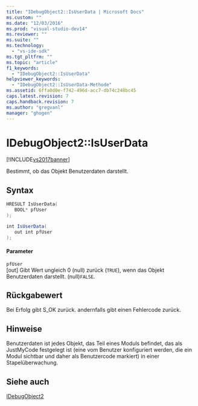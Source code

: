 ```yaml
---
title: "IDebugObject2::IsUserData | Microsoft Docs"
ms.custom: ""
ms.date: "12/03/2016"
ms.prod: "visual-studio-dev14"
ms.reviewer: ""
ms.suite: ""
ms.technology: 
  - "vs-ide-sdk"
ms.tgt_pltfrm: ""
ms.topic: "article"
f1_keywords: 
  - "IDebugObject2::IsUserData"
helpviewer_keywords: 
  - "IDebugObject2::IsUserData-Methode"
ms.assetid: 6ffa0d0e-f742-496d-acc7-db74c248bc45
caps.latest.revision: 7
caps.handback.revision: 7
ms.author: "gregvanl"
manager: "ghogen"
---
```

# IDebugObject2::IsUserData
[!INCLUDE[vs2017banner](../../../code-quality/includes/vs2017banner.md)]

Bestimmt, ob das Objekt Benutzerdaten darstellt.  
  
## Syntax  
  
```cpp  
HRESULT IsUserData(  
   BOOL* pfUser  
);  
```  
  
```c#  
int IsUserData(  
   out int pfUser  
);  
```  
  
#### Parameter  
 `pfUser`  
 \[out\]  Gibt Wert ungleich 0 \(null\) zurück \(`TRUE`\), wenn das Objekt Benutzerdaten darstellt. \(null\)`FALSE`.  
  
## Rückgabewert  
 Bei Erfolg gibt S\_OK zurück. andernfalls gibt einen Fehlercode zurück.  
  
## Hinweise  
 Benutzerdaten ist jedes Objekt, das Teil eines Moduls befindet, das als JustMyCode festgelegt ist \(eine vom Benutzer konfiguriert werden, die ein Modul sichtbar und daher als Benutzercode markiert\) in einer Stapelüberwachung.  
  
## Siehe auch  
 [IDebugObject2](../../../extensibility/debugger/reference/idebugobject2.md)